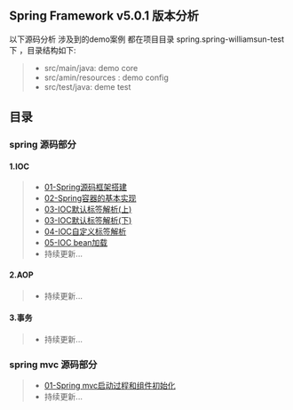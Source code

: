 ## Spring Framework v5.0.1 版本分析

以下源码分析 涉及到的demo案例 都在项目目录 spring.spring-williamsun-test下 ，目录结构如下:
> * src/main/java: demo core
> * src/amin/resources : demo config
> * src/test/java: deme test

## 目录

### spring 源码部分

#### 1.IOC
> * [01-Spring源码框架搭建](https://github.com/aillamsun/spring-framework-1/blob/v5.0.1_williamsun_test/%E6%BA%90%E7%A0%81%E9%98%85%E8%AF%BB/1-Spring%E6%BA%90%E7%A0%81%E6%A1%86%E6%9E%B6%E6%90%AD%E5%BB%BA.md "Spring源码框架搭建")
> * [02-Spring容器的基本实现](https://github.com/aillamsun/spring-framework-1/blob/v5.0.1_williamsun_test/%E6%BA%90%E7%A0%81%E9%98%85%E8%AF%BB/2-Spring%E5%AE%B9%E5%99%A8%E7%9A%84%E5%9F%BA%E6%9C%AC%E5%AE%9E%E7%8E%B0.md "Spring容器的基本实现")
> * [03-IOC默认标签解析(上)](https://github.com/aillamsun/spring-framework-1/blob/v5.0.1_williamsun_test/%E6%BA%90%E7%A0%81%E9%98%85%E8%AF%BB/3-IOC%20%E9%BB%98%E8%AE%A4%E6%A0%87%E7%AD%BE%E8%A7%A3%E6%9E%90(%E4%B8%8A).md "默认标签解析")
> * [03-IOC默认标签解析(下)](https://github.com/aillamsun/spring-framework-1/blob/v5.0.1_williamsun_test/%E6%BA%90%E7%A0%81%E9%98%85%E8%AF%BB/3-IOC%20%E9%BB%98%E8%AE%A4%E6%A0%87%E7%AD%BE%E8%A7%A3%E6%9E%90(%E4%B8%8B).md "默认标签解析")
> * [04-IOC自定义标签解析](https://github.com/aillamsun/spring-framework-1/blob/v5.0.1_williamsun_test/%E6%BA%90%E7%A0%81%E9%98%85%E8%AF%BB/4-IOC%20%E8%87%AA%E5%AE%9A%E4%B9%89%E6%A0%87%E7%AD%BE%E8%A7%A3%E6%9E%90.md "自定义标签解析")
> * [05-IOC bean加载](https://github.com/aillamsun/spring-framework-1/blob/v5.0.1_williamsun_test/%E6%BA%90%E7%A0%81%E9%98%85%E8%AF%BB/5-IOC%20bean%E5%8A%A0%E8%BD%BD.md "bean加载")
> * 持续更新...

#### 2.AOP

> * 持续更新...

#### 3.事务

> * 持续更新...


### spring mvc 源码部分 

> * [01-Spring mvc启动过程和组件初始化](https://github.com/aillamsun/spring-framework-1/blob/v5.0.1_williamsun_test/%E6%BA%90%E7%A0%81%E9%98%85%E8%AF%BB-springMvc/1-Springmvc%E5%90%AF%E5%8A%A8%E8%BF%87%E7%A8%8B%E5%92%8C%E7%BB%84%E4%BB%B6%E5%88%9D%E5%A7%8B%E5%8C%96.md "")
> * 持续更新...
